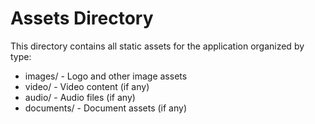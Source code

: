 # Assets Directory

This directory contains all static assets for the application organized by type:
- images/ - Logo and other image assets
- video/ - Video content (if any)
- audio/ - Audio files (if any) 
- documents/ - Document assets (if any)